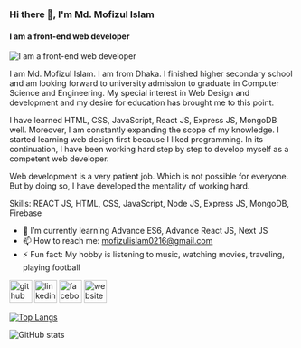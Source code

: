 ### Hi there 👋, I'm Md. Mofizul Islam
#### I am a front-end web developer
![I am a front-end web developer](https://media-exp1.licdn.com/dms/image/C4E16AQHcVNZjfpbfZA/profile-displaybackgroundimage-shrink_200_800/0/1638113116838?e=1643846400&v=beta&t=D9Mkb3rgN1Zzdc8JO-qqqN1KFLzZ523nNtlKhd3EGKg)

I am Md. Mofizul Islam. I am from Dhaka. I finished higher secondary school and am looking forward to university admission to graduate in Computer Science and Engineering. My special interest in Web Design and development and my desire for education has brought me to this point.

I have learned HTML, CSS, JavaScript, React JS, Express JS, MongoDB well. Moreover, I am constantly expanding the scope of my knowledge. I started learning web design first because I liked programming. In its continuation, I have been working hard step by step to develop myself as a competent web developer.

Web development is a very patient job. Which is not possible for everyone. But by doing so, I have developed the mentality of working hard.

Skills: REACT JS, HTML, CSS, JavaScript, Node JS, Express JS, MongoDB, Firebase

- 🌱 I’m currently learning Advance ES6, Advance React JS, Next JS 
- 📫 How to reach me: mofizulislam0216@gmail.com 
- ⚡ Fun fact: My hobby is listening to music, watching movies, traveling, playing football 


[<img src='https://cdn.jsdelivr.net/npm/simple-icons@3.0.1/icons/github.svg' alt='github' height='40'>](https://github.com/coders-sohan)  [<img src='https://cdn.jsdelivr.net/npm/simple-icons@3.0.1/icons/linkedin.svg' alt='linkedin' height='40'>](https://www.linkedin.com/in/mofizulislam/)  [<img src='https://cdn.jsdelivr.net/npm/simple-icons@3.0.1/icons/facebook.svg' alt='facebook' height='40'>](https://www.facebook.com/mi.sohan.0216)  [<img src='https://cdn.jsdelivr.net/npm/simple-icons@3.0.1/icons/icloud.svg' alt='website' height='40'>](https://sohan.pro)  

[![Top Langs](https://github-readme-stats.vercel.app/api/top-langs/?username=coders-sohan)](https://github.com/anuraghazra/github-readme-stats)

![GitHub stats](https://github-readme-stats.vercel.app/api?username=coders-sohan&show_icons=true)

